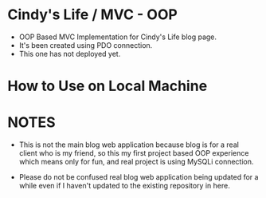 # Cindy's Life / MVC - OOP
* OOP Based MVC Implementation for Cindy's Life blog page.
* It's been created using PDO connection.
* This one has not deployed yet.

# How to Use on Local Machine



# NOTES

  * This is not the main blog web application because blog is for a real client who is my friend, so this my first project based OOP experience which means only for fun, and real project is using MySQLi connection.

  * Please do not be confused real blog web application being updated for a while even if I haven't updated to the existing repository in here.
